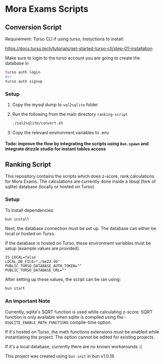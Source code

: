 # Mora Exams Scripts

## Conversion Script

Requirement: Turso CLI if using turso, Instuctions to install:

https://docs.turso.tech/tutorials/get-started-turso-cli/step-01-installation

Make sure to login to the turso account you are going to create the database in

```bash
turso auth login
#or
turso auth signup
```

### Setup

1. Copy the mysql dump to `sql2sqlite` folder
2. Run the following from the main directory `ranking-script`

   ```bash
   ./sql2sqlite/convert.sh
   ```

3. Copy the relevant environment variables to .env

#### Todo: improve the flow by integrating the scripts using `Bun.spawn` and integrate drizzle studio for instant tables access

## Ranking Script

This repository contains the scripts which does z-score, rank calculations for
Mora Exams. The calculations are currently done inside a libsql (fork of sqlite)
database (locally or hosted on Turso).

### Setup

To install dependencies:

```bash
bun install
```

Next, the database connection must be set up. The database can either be local
or hosted on Turso.

If the database is hosted on Turso, these environment variables must be setup
(example values are provided).

```
IS_LOCAL=false
LOCAL_DB_FILE="./me22.db"
PUBLIC_TURSO_DATABASE_AUTH_TOKEN=""
PUBLIC_TURSO_DATABASE_URL=""
```

After setting up these values, the script can be ran using:

```bash
bun start
```

### An Important Note

Currently, sqlite's SQRT function is used while calculating z-score. SQRT
function is only available when sqlite is compiled using the
`-DSQLITE_ENABLE_MATH_FUNCTIONS` compile-time option.

If it's hosted on Turso, the math functions extensions must be enabled while
instantiating the project. The option cannot be edited for existing projects.

If it's a local database, currently there are no known workarounds :(

This project was created using `bun init` in bun v1.0.18.

```

```
